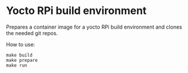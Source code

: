 # Yocto RPi build environment

Prepares a container image for a yocto RPi build environment and clones the
needed git repos.

How to use:
```
make build
make prepare
make run
```
